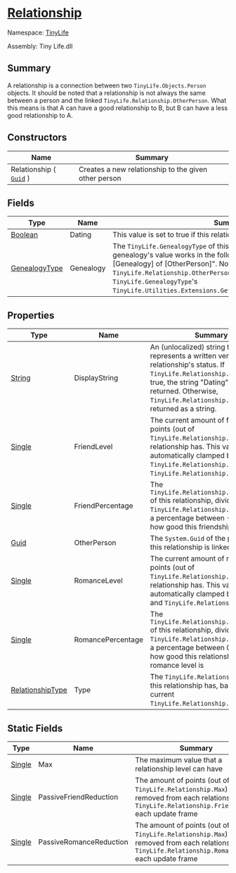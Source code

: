 # [Relationship](./Relationship.md)

Namespace: [TinyLife]()

Assembly: Tiny Life.dll

## Summary
A relationship is a connection between two `TinyLife.Objects.Person` objects.  It should be noted that a relationship is not always the same between a person and the linked `TinyLife.Relationship.OtherPerson`.  What this means is that A can have a good relationship to B, but B can have a less good relationship to A.

## Constructors

| Name | Summary | 
| --- | --- | 
| Relationship ( [`Guid`](https://docs.microsoft.com/en-us/dotnet/api/System.Guid) ) | Creates a new relationship to the given other person | 


## Fields

| Type | Name | Summary | 
| --- | --- | --- | 
| [Boolean](https://docs.microsoft.com/en-us/dotnet/api/System.Boolean) | Dating | This value is set to true if this relationship is a romantic relationship | 
| [GenealogyType](./GenealogyType.md) | Genealogy | The `TinyLife.GenealogyType` of this relationship.  Note that the genealogy's value works in the following direction: "I am the [Genealogy] of [OtherPerson]".  Note that `TinyLife.Relationship.OtherPerson` will always have the `TinyLife.GenealogyType`'s `TinyLife.Utilities.Extensions.GetOpposite(TinyLife.GenealogyType)`. | 


## Properties

| Type | Name | Summary | 
| --- | --- | --- | 
| [String](https://docs.microsoft.com/en-us/dotnet/api/System.String) | DisplayString | An (unlocalized) string that represents a written version of this relationship's status.  If `TinyLife.Relationship.Dating` is true, the string "Dating" will be returned. Otherwise, `TinyLife.Relationship.Type` is returned as a string. | 
| [Single](https://docs.microsoft.com/en-us/dotnet/api/System.Single) | FriendLevel | The current amount of friendship points (out of `TinyLife.Relationship.Max`) that this relationship has.  This value is automatically clamped between -`TinyLife.Relationship.Max` and `TinyLife.Relationship.Max`. | 
| [Single](https://docs.microsoft.com/en-us/dotnet/api/System.Single) | FriendPercentage | The `TinyLife.Relationship.FriendLevel` of this relationship, divided by `TinyLife.Relationship.Max`, yielding a percentage between -1 and 1 of how good this friendship is | 
| [Guid](https://docs.microsoft.com/en-us/dotnet/api/System.Guid) | OtherPerson | The `System.Guid` of the person that this relationship is linked to | 
| [Single](https://docs.microsoft.com/en-us/dotnet/api/System.Single) | RomanceLevel | The current amount of romance points (out of `TinyLife.Relationship.Max`) that this relationship has.  This value is automatically clamped between 0 and `TinyLife.Relationship.Max`. | 
| [Single](https://docs.microsoft.com/en-us/dotnet/api/System.Single) | RomancePercentage | The `TinyLife.Relationship.RomanceLevel` of this relationship, divided by `TinyLife.Relationship.Max`, yielding a percentage between 0 and 1 of how good this relationship's romance level is | 
| [RelationshipType](./RelationshipType.md) | Type | The `TinyLife.RelationshipType` that this relationship has, based on the current `TinyLife.Relationship.FriendLevel`. | 


## Static Fields

| Type | Name | Summary | 
| --- | --- | --- | 
| [Single](https://docs.microsoft.com/en-us/dotnet/api/System.Single) | Max | The maximum value that a relationship level can have | 
| [Single](https://docs.microsoft.com/en-us/dotnet/api/System.Single) | PassiveFriendReduction | The amount of points (out of `TinyLife.Relationship.Max`) that are removed from each relationship's `TinyLife.Relationship.FriendLevel` each update frame | 
| [Single](https://docs.microsoft.com/en-us/dotnet/api/System.Single) | PassiveRomanceReduction | The amount of points (out of `TinyLife.Relationship.Max`) that are removed from each relationship's `TinyLife.Relationship.RomanceLevel` each update frame | 


